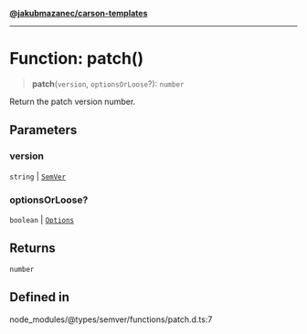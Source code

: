[**@jakubmazanec/carson-templates**](../../../README.md)

---

# Function: patch()

> **patch**(`version`, `optionsOrLoose`?): `number`

Return the patch version number.

## Parameters

### version

`string` | [`SemVer`](../classes/SemVer.md)

### optionsOrLoose?

`boolean` | [`Options`](../interfaces/Options.md)

## Returns

`number`

## Defined in

node_modules/@types/semver/functions/patch.d.ts:7
